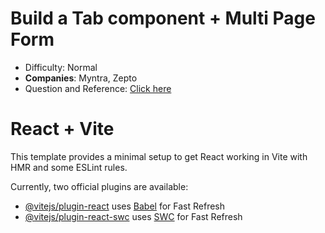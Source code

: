 # Build a Tab component + Multi Page Form

- Difficulty: Normal
- **Companies**: Myntra, Zepto
- Question and Reference: [Click here](https://youtu.be/UTky8eipUhA?si=I2oB210p4CUCQYoS)

# React + Vite

This template provides a minimal setup to get React working in Vite with HMR and some ESLint rules.

Currently, two official plugins are available:

- [@vitejs/plugin-react](https://github.com/vitejs/vite-plugin-react/blob/main/packages/plugin-react/README.md) uses [Babel](https://babeljs.io/) for Fast Refresh
- [@vitejs/plugin-react-swc](https://github.com/vitejs/vite-plugin-react-swc) uses [SWC](https://swc.rs/) for Fast Refresh
